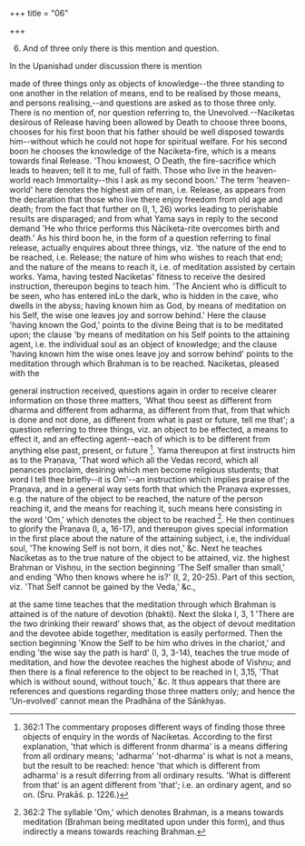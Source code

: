 +++
title = "06"

+++


6. And of three only there is this mention and question.

In the Upanishad under discussion there is mention

made of three things only as objects of knowledge--the three standing to one another in the relation of means, end to be realised by those means, and persons realising,--and questions are asked as to those three only. There is no mention of, nor question referring to, the Unevolved.--Naciketas desirous of Release having been allowed by Death to choose three boons, chooses for his first boon that his father should be well disposed towards him--without which he could not hope for spiritual welfare. For his second boon he chooses the knowledge of the Naciketa-fire, which is a means towards final Release. 'Thou knowest, O Death, the fire-sacrifice which leads to heaven; tell it to me, full of faith. Those who live in the heaven-world reach Immortality--this I ask as my second boon.' The term 'heaven-world' here denotes the highest aim of man, i.e. Release, as appears from the declaration that those who live there enjoy freedom from old age and death; from the fact that further on (I, 1, 26) works leading to perishable results are disparaged; and from what Yama says in reply to the second demand 'He who thrice performs this Nāciketa-rite overcomes birth and death.' As his third boon he, in the form of a question referring to final release, actually enquires about three things, viz. 'the nature of the end to be reached, i.e. Release; the nature of him who wishes to reach that end; and the nature of the means to reach it, i.e. of meditation assisted by certain works. Yama, having tested Naciketas' fitness to receive the desired instruction, thereupon begins to teach him. 'The Ancient who is difficult to be seen, who has entered inLo the dark, who is hidden in the cave, who dwells in the abyss; having known him as God, by means of meditation on his Self, the wise one leaves joy and sorrow behind.' Here the clause 'having known the God,' points to the divine Being that is to be meditated upon; the clause 'by means of meditation on his Self points to the attaining agent, i.e. the individual soul as an object of knowledge; and the clause 'having known him the wise ones leave joy and sorrow behind' points to the meditation through which Brahman is to be reached. Naciketas, pleased with the

general instruction received, questions again in order to receive clearer information on those three matters, 'What thou seest as different from dharma and different from adharma, as different from that, from that which is done and not done, as different from what is past or future, tell me that'; a question referring to three things, viz. an object to be effected, a means to effect it, and an effecting agent--each of which is to be different from anything else past, present, or future [^fn_31]. Yama thereupon at first instructs him as to the Praṇava, 'That word which all the Vedas record, which all penances proclaim, desiring which men become religious students; that word I tell thee briefly--it is Om'--an instruction which implies praise of the Praṇava, and in a general way sets forth that which the Praṇava expresses, e.g. the nature of the object to be reached, the nature of the person reaching it, and the means for reaching it, such means here consisting in the word 'Om,' which denotes the object to be reached [^fn_32]. He then continues to glorify the Praṇava (I, a, 16-17), and thereupon gives special information in the first place about the nature of the attaining subject, i.e, the individual soul, 'The knowing Self is not born, it dies not,' &c. Next he teaches Naciketas as to the true nature of the object to be attained, viz. the highest Brahman or Vishṇu, in the section beginning 'The Self smaller than small,' and ending 'Who then knows where he is?' (I, 2, 20-25). Part of this section, viz. 'That Self cannot be gained by the Veda,' &c.,

[^fn_31]: 362:1 The commentary proposes different ways of finding those three objects of enquiry in the words of Naciketas. According to the first explanation, 'that which is different fronm dharma' is a means differing from all ordinary means; 'adharma' 'not-dharma' is what is not a means, but the result to be reached: hence 'that which is different from adharma' is a result diferring from all ordinary results. 'What is different from that' is an agent different from 'that'; i.e. an ordinary agent, and so on. (Śru. Prakāś. p. 1226.)

[^fn_32]: 362:2 The syllable 'Om,' which denotes Brahman, is a means towards meditation (Brahman being meditated upon under this form), and thus indirectly a means towards reaching Brahman.

at the same time teaches that the meditation through which Brahman is attained is of the nature of devotion (bhakti). Next the śloka I, 3, 1 'There are the two drinking their reward' shows that, as the object of devout meditation and the devotee abide together, meditation is easily performed. Then the section beginning 'Know the Self to be him who drives in the chariot,' and ending 'the wise say the path is hard' (I, 3, 3-14), teaches the true mode of meditation, and how the devotee reaches the highest abode of Vishṇu; and then there is a final reference to the object to be reached in I, 3,15, 'That which is without sound, without touch,' &c. It thus appears that there are references and questions regarding those three matters only; and hence the 'Un-evolved' cannot mean the Pradhāna of the Sānkhyas.

